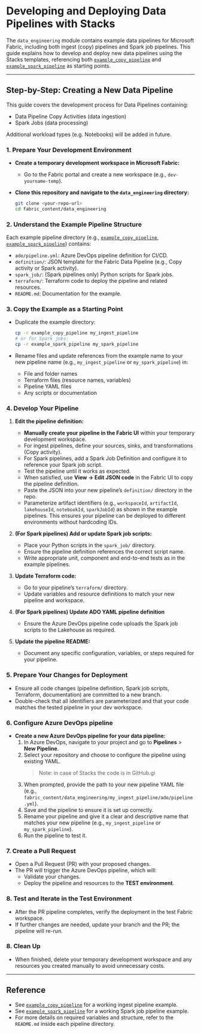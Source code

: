 # Developing and Deploying Data Pipelines with Stacks

The `data_engineering` module contains example data pipelines for Microsoft Fabric, including both ingest (copy) pipelines and Spark job pipelines. This guide explains how to develop and deploy new data pipelines using the Stacks templates, referencing both [`example_copy_pipeline`](./example_copy_pipeline/) and [`example_spark_pipeline`](./example_spark_pipeline/) as starting points.

---

## Step-by-Step: Creating a New Data Pipeline

This guide covers the development process for Data Pipelines containing:
 - Data Pipeline Copy Activities (data ingestion)
 - Spark Jobs (data processing)

 Additional workload types (e.g. Notebooks) will be added in future.

### 1. Prepare Your Development Environment

- **Create a temporary development workspace in Microsoft Fabric:**
  - Go to the Fabric portal and create a new workspace (e.g., `dev-yourname-temp`).

- **Clone this repository and navigate to the `data_engineering` directory:**
  ```sh
  git clone <your-repo-url>
  cd fabric_content/data_engineering
  ```

### 2. Understand the Example Pipeline Structure

Each example pipeline directory (e.g., [`example_copy_pipeline`](./example_copy_pipeline/), [`example_spark_pipeline`](./example_spark_pipeline/)) contains:
- `ado/pipeline.yml`: Azure DevOps pipeline definition for CI/CD.
- `definition/`: JSON template for the Fabric Data Pipeline (e.g., Copy activity or Spark activity).
- `spark_job/`: (Spark pipelines only) Python scripts for Spark jobs.
- `terraform/`: Terraform code to deploy the pipeline and related resources.
- `README.md`: Documentation for the example.

### 3. Copy the Example as a Starting Point

- Duplicate the example directory:

  ```sh
  cp -r example_copy_pipeline my_ingest_pipeline
  # or for Spark jobs:
  cp -r example_spark_pipeline my_spark_pipeline
  ```

- Rename files and update references from the example name to your new pipeline name (e.g., `my_ingest_pipeline` or `my_spark_pipeline`) in:
  - File and folder names
  - Terraform files (resource names, variables)
  - Pipeline YAML files
  - Any scripts or documentation

### 4. Develop Your Pipeline

1. **Edit the pipeline definition:**
   - **Manually create your pipeline in the Fabric UI** within your temporary development workspace.
   - For ingest pipelines, define your sources, sinks, and transformations (Copy activity).
   - For Spark pipelines, add a Spark Job Definition and configure it to reference your Spark job script.
   - Test the pipeline until it works as expected.
   - When satisfied, use **View → Edit JSON code** in the Fabric UI to copy the pipeline definition.
   - Paste the JSON into your new pipeline’s `definition/` directory in the repo.
   - Parameterize artifact identifiers (e.g., `workspaceId`, `artifactId`, `lakehouseId`, `notebookId`, `sparkJobId`) as shown in the example pipelines. This ensures your pipeline can be deployed to different environments without hardcoding IDs.

2. **(For Spark pipelines) Add or update Spark job scripts:**
   - Place your Python scripts in the `spark_job/` directory.
   - Ensure the pipeline definition references the correct script name.
   - Write appropriate unit, component and end-to-end tests as in the example pipelines.

3. **Update Terraform code:**
   - Go to your pipeline’s `terraform/` directory.
   - Update variables and resource definitions to match your new pipeline and workspace.

4. **(For Spark pipelines) Update ADO YAML pipeline definition**
   - Ensure the Azure DevOps pipeline code uploads the Spark job scripts to the Lakehouse as required.

5. **Update the pipeline README:**
   - Document any specific configuration, variables, or steps required for your pipeline.

### 5. Prepare Your Changes for Deployment

- Ensure all code changes (pipeline definition, Spark job scripts, Terraform, documentation) are committed to a new branch.
- Double-check that all identifiers are parameterized and that your code matches the tested pipeline in your dev workspace.

### 6. Configure Azure DevOps pipeline

- **Create a new Azure DevOps pipeline for your data pipeline:**
  1. In Azure DevOps, navigate to your project and go to **Pipelines** > **New Pipeline**.
  2. Select your repository and choose to configure the pipeline using existing YAML.
     > Note: in case of Stacks the code is in GitHub.gi
  3. When prompted, provide the path to your new pipeline YAML file (e.g., `fabric_content/data_engineering/my_ingest_pipeline/ado/pipeline.yml`).
  4. Save and the pipeline to ensure it is set up correctly.
  5. Rename your pipeline and give it a clear and descriptive name that matches your new pipeline (e.g., `my_ingest_pipeline` or `my_spark_pipeline`).
  6. Run the pipeline to test it.

### 7. Create a Pull Request

- Open a Pull Request (PR) with your proposed changes.
- The PR will trigger the Azure DevOps pipeline, which will:
  - Validate your changes.
  - Deploy the pipeline and resources to the **TEST environment**.

### 8. Test and Iterate in the Test Environment

- After the PR pipeline completes, verify the deployment in the test Fabric workspace.
- If further changes are needed, update your branch and the PR; the pipeline will re-run.

### 8. Clean Up

- When finished, delete your temporary development workspace and any resources you created manually to avoid unnecessary costs.

---

## Reference

- See [`example_copy_pipeline`](./example_copy_pipeline/) for a working ingest pipeline example.
- See [`example_spark_pipeline`](./example_spark_pipeline/) for a working Spark job pipeline example.
- For more details on required variables and structure, refer to the `README.md` inside each pipeline directory.
